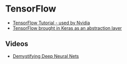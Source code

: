 # TensorFlow

* [TensorFlow Tutorial - used by Nvidia](https://github.com/alrojo/tensorflow-tutorial)
* [TensorFlow brought in Keras as an abstraction layer](http://www.fast.ai/2017/01/03/keras/)

## Videos

* [Demystifying Deep Neural Nets](https://www.youtube.com/watch?v=S4vL355capU)